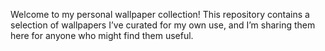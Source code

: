 Welcome to my personal wallpaper collection! This repository contains a selection of wallpapers I’ve curated for my own use, and I’m sharing them here for anyone who might find them useful.
